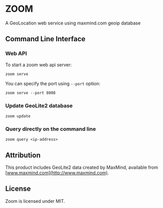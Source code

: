 ZOOM
====

A GeoLocation web service using maxmind.com geoip database


Command Line Interface
----------------------

### Web API

To start a zoom web api server:

    zoom serve

You can specify the port using `--port` option:

    zoom serve --port 8008

### Update GeoLite2 database

    zoom update

### Query directly on the command line

    zoom query <ip-address>

Attribution
-----------

This product includes GeoLite2 data created by MaxMind, available from [www.maxmind.com](http://www.maxmind.com).

License
-------

Zoom is licensed under MIT.
